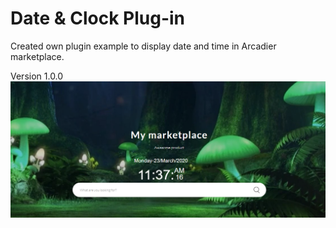 # Date & Clock Plug-in 

Created own plugin example to display date and time in Arcadier marketplace.

Version 1.0.0
![](readme-images/landing-page.png)
